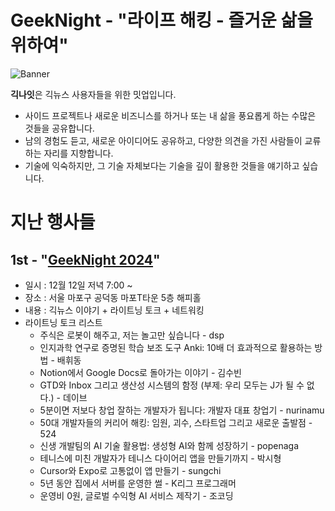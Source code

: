 # GeekNight - "라이프 해킹 - 즐거운 삶을 위하여"

![Banner](images/GeekNight-fb.png)

**긱나잇**은 긱뉴스 사용자들을 위한 밋업입니다.

- 사이드 프로젝트나 새로운 비즈니스를 하거나 또는 내 삶을 풍요롭게 하는 수많은 것들을 공유합니다.
- 남의 경험도 듣고, 새로운 아이디어도 공유하고, 다양한 의견을 가진 사람들이 교류하는 자리를 지향합니다.
- 기술에 익숙하지만, 그 기술 자체보다는 기술을 깊이 활용한 것들을 얘기하고 싶습니다.

# 지난 행사들

## 1st - "[GeekNight 2024](geeknight-2024.html)"
- 일시 : 12월 12일 저녁 7:00 ~
- 장소 : 서울 마포구 공덕동 마포T타운 5층 해피홀
- 내용 : 긱뉴스 이야기 + 라이트닝 토크 + 네트워킹
- 라이트닝 토크 리스트
  - 주식은 로봇이 해주고, 저는 놀고만 싶습니다 - dsp
  - 인지과학 연구로 증명된 학습 보조 도구 Anki: 10배 더 효과적으로 활용하는 방법 - 배휘동
  - Notion에서 Google Docs로 돌아가는 이야기 - 김수빈
  - GTD와 Inbox 그리고 생산성 시스템의 함정 (부제: 우리 모두는 J가 될 수 없다.) - 데이브
  - 5분이면 저보다 창업 잘하는 개발자가 됩니다: 개발자 대표 창업기 - nurinamu
  - 50대 개발자들의 커리어 해킹: 임원, 괴수, 스타트업 그리고 새로운 출발점 - 524
  - 신생 개발팀의 AI 기술 활용법: 생성형 AI와 함께 성장하기 - popenaga
  - 테니스에 미친 개발자가 테니스 다이어리 앱을 만들기까지 - 박시형
  - Cursor와 Expo로 고통없이 앱 만들기 - sungchi
  - 5년 동안 집에서 서버를 운영한 썰 - K리그 프로그래머
  - 운영비 0원, 글로벌 수익형 AI 서비스 제작기 - 조코딩
